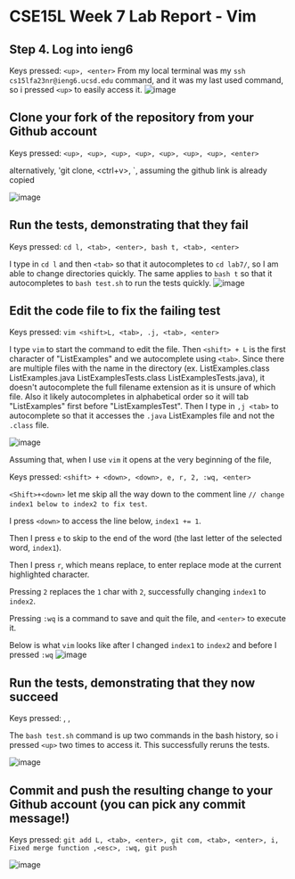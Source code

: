 # CSE15L Week 7 Lab Report - Vim

## Step 4. Log into ieng6
Keys pressed: `<up>, <enter>`
From my local terminal was my `ssh cs15lfa23nr@ieng6.ucsd.edu` command, and it was my last used command,
so i pressed `<up>` to easily access it.
![image](https://github.com/d1ly/cse15l-lab-reports/assets/146896640/b7676383-d70b-42d8-9c25-cd598a722157)

## Clone your fork of the repository from your Github account
Keys pressed: `<up>, <up>, <up>, <up>, <up>, <up>, <up>, <enter>`

alternatively, 'git clone, <ctrl+v>, <enter>`, assuming the github link is already copied

![image](https://github.com/d1ly/cse15l-lab-reports/assets/146896640/de76a595-9cf7-45f6-998d-dcbf37fd1e61)

## Run the tests, demonstrating that they fail
Keys pressed: `cd l, <tab>, <enter>, bash t, <tab>, <enter>`

I type in `cd l` and then `<tab>` so that it autocompletes to `cd lab7/`, so I am able to change directories quickly. The same applies to `bash t` so that it
autocompletes to `bash test.sh` to run the tests quickly.
![image](https://github.com/d1ly/cse15l-lab-reports/assets/146896640/ab3f9bb8-ae1e-4c06-9d69-92b4f9c7fba1)


## Edit the code file to fix the failing test
Keys pressed: `vim <shift>L, <tab>, .j, <tab>, <enter>`

I type `vim` to start the command to edit the file. Then `<shift> + L` is the first character of "ListExamples" and we autocomplete using `<tab>`. Since there are multiple files with the name in the directory (ex. ListExamples.class  ListExamples.java  ListExamplesTests.class  ListExamplesTests.java), it doesn't autocomplete the full filename extension as it is unsure of which file. Also it likely autocompletes in alphabetical order so it will tab "ListExamples" first before "ListExamplesTest". Then I type in `,j <tab>` to autocomplete so that it accesses the `.java` ListExamples file and not the `.class` file.

![image](https://github.com/d1ly/cse15l-lab-reports/assets/146896640/cbf93b5a-9463-468d-81eb-ffa70ea54686)

Assuming that, when I use `vim` it opens at the very beginning of the file,

Keys pressed: `<shift> + <down>, <down>, e, r, 2, :wq, <enter>`

`<Shift>+<down>` let me skip all the way down to the comment line `// change index1 below to index2 to fix test`.

I press `<down>` to access the line below, `index1 += 1`.

Then I press `e` to skip to the end of the word (the last letter of the selected word, `index1`).

Then I press `r`, which means replace, to enter replace mode at the current highlighted character.

Pressing `2` replaces the `1` char with `2`, successfully changing `index1` to `index2`.

Pressing `:wq` is a command to save and quit the file, and `<enter>` to execute it.

Below is what `vim` looks like after I changed `index1` to `index2` and before I pressed `:wq`
![image](https://github.com/d1ly/cse15l-lab-reports/assets/146896640/7364ddd3-cba9-4173-b717-33c8c3c09470)


## Run the tests, demonstrating that they now succeed

Keys pressed: <up>, <up>, <enter>

The `bash test.sh` command is up two commands in the bash history, so i pressed `<up>` two times to access it. This successfully reruns the tests.

![image](https://github.com/d1ly/cse15l-lab-reports/assets/146896640/4ddd5363-720e-4607-947f-aadc58d96a07)

## Commit and push the resulting change to your Github account (you can pick any commit message!)

Keys pressed: `git add L, <tab>, <enter>,
git com, <tab>, <enter>,
i, Fixed merge function ,<esc>, :wq,
git push`

![image](https://github.com/d1ly/cse15l-lab-reports/assets/146896640/c293ead8-95cc-4a18-abb3-2f10b8a63f30)

